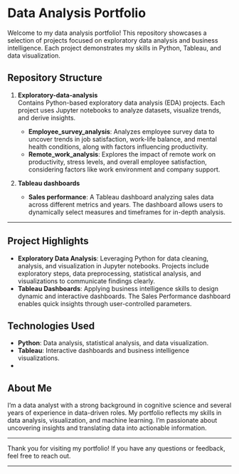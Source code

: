 # Data Analysis Portfolio

Welcome to my data analysis portfolio! This repository showcases a selection of projects focused on exploratory data analysis and business intelligence. Each project demonstrates my skills in Python, Tableau, and data visualization.

## Repository Structure

1. **Exploratory-data-analysis**  
   Contains Python-based exploratory data analysis (EDA) projects. Each project uses Jupyter notebooks to analyze datasets, visualize trends, and derive insights.

   - **Employee_survey_analysis**: Analyzes employee survey data to uncover trends in job satisfaction, work-life balance, and mental health conditions, along with factors influencing productivity.
   - **Remote_work_analysis**: Explores the impact of remote work on productivity, stress levels, and overall employee satisfaction, considering factors like work environment and company support.

2. **Tableau dashboards**  

   - **Sales performance**: A Tableau dashboard analyzing sales data across different metrics and years. The dashboard allows users to dynamically select measures and timeframes for in-depth analysis.

---

## Project Highlights

- **Exploratory Data Analysis**: Leveraging Python for data cleaning, analysis, and visualization in Jupyter notebooks. Projects include exploratory steps, data preprocessing, statistical analysis, and visualizations to communicate findings clearly.
- **Tableau Dashboards**: Applying business intelligence skills to design dynamic and interactive dashboards. The Sales Performance dashboard enables quick insights through user-controlled parameters.

## Technologies Used

- **Python**: Data analysis, statistical analysis, and data visualization.
- **Tableau**: Interactive dashboards and business intelligence visualizations.
- 
## About Me

I’m a data analyst with a strong background in cognitive science and several years of experience in data-driven roles. My portfolio reflects my skills in data analysis, visualization, and machine learning. I’m passionate about uncovering insights and translating data into actionable information.

---

Thank you for visiting my portfolio! If you have any questions or feedback, feel free to reach out.

---

